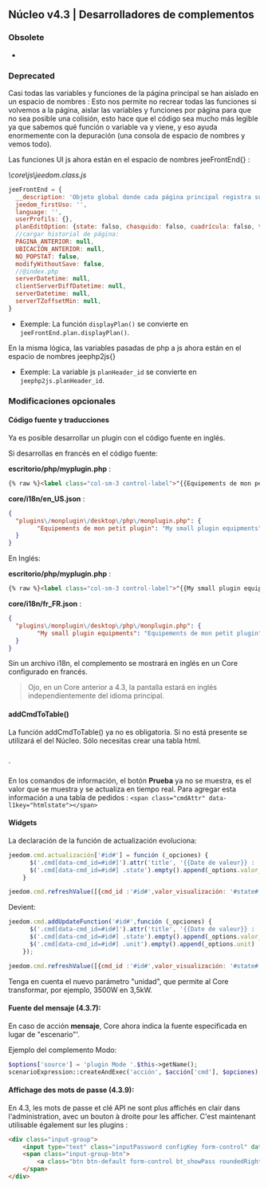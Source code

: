 ## Núcleo v4.3 | Desarrolladores de complementos

### Obsolete

-

### Deprecated

Casi todas las variables y funciones de la página principal se han aislado en un espacio de nombres : Esto nos permite no recrear todas las funciones si volvemos a la página, aislar las variables y funciones por página para que no sea posible una colisión, esto hace que el código sea mucho más legible ya que sabemos qué función o variable va y viene, y eso ayuda enormemente con la depuración (una consola de espacio de nombres y vemos todo).

Las funciones UI js ahora están en el espacio de nombres jeeFrontEnd{} :

*\core\js\jeedom.class.js*

```js
jeeFrontEnd = {
  __description: 'Objeto global donde cada página principal registra sus propias funciones y variables en su nombre de subobjeto.',
  jeedom_firstUso: '',
  language: '',
  userProfils: {},
  planEditOption: {state: falso, chasquido: falso, cuadrícula: falso, tamaño de cuadrícula: falso, resaltar: true},
  //cargar historial de página:
  PÁGINA_ANTERIOR: null,
  UBICACIÓN_ANTERIOR: null,
  NO_POPSTAT: false,
  modifyWithoutSave: false,
  //@index.php
  serverDatetime: null,
  clientServerDiffDatetime: null,
  serverDatetime: null,
  serverTZoffsetMin: null,
}
```

- Exemple: La función `displayPlan()` se convierte en `jeeFrontEnd.plan.displayPlan()`.

En la misma lógica, las variables pasadas de php a js ahora están en el espacio de nombres jeephp2js{}

- Exemple: La variable js `planHeader_id` se convierte en `jeephp2js.planHeader_id`.

### Modificaciones opcionales

#### Código fuente y traducciones

Ya es posible desarrollar un plugin con el código fuente en inglés.

Si desarrollas en francés en el código fuente:

**escritorio/php/myplugin.php** :

````html
{% raw %}<label class="col-sm-3 control-label">"{{Equipements de mon petit plugin}}"</label>{% endraw %}
````

**core/i18n/en_US.json** :

````json
{
  "plugins\/monplugin\/desktop\/php\/monplugin.php": {
      	"Equipements de mon petit plugin": "My small plugin equipments",
  }
}
````

En Inglés:

**escritorio/php/myplugin.php** :

````html
{% raw %}<label class="col-sm-3 control-label">"{{My small plugin equipments}}"</label>{% endraw %}
````

**core/i18n/fr_FR.json** :

````json
{
  "plugins\/monplugin\/desktop\/php\/monplugin.php": {
      	"My small plugin equipments": "Equipements de mon petit plugin",
  }
}
````
Sin un archivo i18n, el complemento se mostrará en inglés en un Core configurado en francés.

> Ojo, en un Core anterior a 4.3, la pantalla estará en inglés independientemente del idioma principal.



#### addCmdToTable()

La función addCmdToTable() ya no es obligatoria. Si no está presente se utilizará el del Núcleo. Sólo necesitas crear una tabla html.<table id="table_cmd" class="table table-bordered table-condensed"></table> `

En los comandos de información, el botón **Prueba** ya no se muestra, es el valor que se muestra y se actualiza en tiempo real. Para agregar esta información a una tabla de pedidos : `<span class="cmdAttr" data-l1key="htmlstate"></span> `

#### Widgets

La declaración de la función de actualización evoluciona:

```js
jeedom.cmd.actualización['#id#'] = función (_opciones) {
      $('.cmd[data-cmd_id=#id#]').attr('title', '{{Date de valeur}} : '+_options.valueDate+'<br/>{{Fecha de recogida}} : '+_options.collectDate)
      $('.cmd[data-cmd_id=#id#] .state').empty().append(_options.valor_visualización)
    }

jeedom.cmd.refreshValue([{cmd_id :'#id#',valor_visualización: '#state#', valueDate: '#valueDate#', collectDate: '#collectDate#', alertLevel: '#alertLevel#'}])
```

Devient:

```js
jeedom.cmd.addUpdateFunction('#id#',función (_opciones) {
      $('.cmd[data-cmd_id=#id#]').attr('title', '{{Date de valeur}} : '+_options.valueDate+'<br/>{{Fecha de recogida}} : '+_options.collectDate)
      $('.cmd[data-cmd_id=#id#] .state').empty().append(_options.valor_visualización)
      $('.cmd[data-cmd_id=#id#] .unit').empty().append(_options.unit)
    });

jeedom.cmd.refreshValue([{cmd_id :'#id#',valor_visualización: '#state#', valueDate: '#valueDate#', collectDate: '#collectDate#', alertLevel: '#alertLevel#', unit: '#unite#'}])
```

Tenga en cuenta el nuevo parámetro "unidad", que permite al Core transformar, por ejemplo, 3500W en 3,5kW.

#### Fuente del mensaje (4.3.7):

En caso de acción **mensaje**, Core ahora indica la fuente especificada en lugar de "escenario"'.

Ejemplo del complemento Modo:

````php
$options['source'] = 'plugin Mode '.$this->getName();
scenarioExpression::createAndExec('acción', $acción['cmd'], $opciones);
````

#### Affichage des mots de passe (4.3.9):

En 4.3, les mots de passe et clé API ne sont plus affichés en clair dans l'administration, avec un bouton à droite pour les afficher. C'est maintenant utilisable également sur les plugins :

````html
<div class="input-group">
    <input type="text" class="inputPassword configKey form-control" data-l1key="pass" placeholder="Account password" />
    <span class="input-group-btn">
        <a class="btn btn-default form-control bt_showPass roundedRight"><i class="fas fa-eye"></i></a>
    </span>
</div>
````